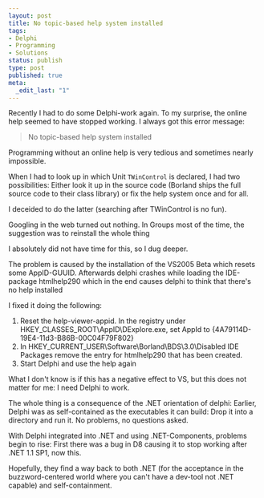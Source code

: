 ```yaml
---
layout: post
title: No topic-based help system installed
tags:
- Delphi
- Programming
- Solutions
status: publish
type: post
published: true
meta:
  _edit_last: "1"
---
```

Recently I had to do some Delphi-work again. To my surprise, the online help seemed to have stopped working. I always got this error message:
<blockquote>No topic-based help system installed</blockquote>
Programming without an online help is very tedious and sometimes nearly impossible.

When I had to look up in which Unit <code>TWinControl</code> is declared, I had two possibilities: Either look it up in the source code (Borland ships the full source code to their class library) or fix the help system once and for all.

I deceided to do the latter (searching after TWinControl is no fun).

Googling in the web turned out nothing. In Groups most of the time, the suggestion was to reinstall the whole thing

I absolutely did not have time for this, so I dug deeper.

The problem is caused by the installation of the VS2005 Beta which resets some AppID-GUUID. Afterwards delphi crashes while loading the IDE-package htmlhelp290 which in the end causes delphi to think that there's no help installed

I fixed it doing the following:
<ol>
	<li>Reset the help-viewer-appid. In the registry under HKEY_CLASSES_ROOT\AppID\DExplore.exe, set AppId to  {4A79114D-19E4-11d3-B86B-00C04F79F802}</li>
	<li>In HKEY_CURRENT_USER\Software\Borland\BDS\3.0\Disabled IDE Packages remove the entry for htmlhelp290 that has been created.</li>
	<li>Start Delphi and use the help again</li>
</ol>
What I don't know is if this has a negative effect to VS, but this does not matter for me: I need Delphi to work.

The whole thing is a consequence of the .NET orientation of delphi: Earlier, Delphi was as self-contained as the executables it can build: Drop it into a directory and run it. No problems, no questions asked.

With Delphi integrated into .NET and using .NET-Components, problems begin to rise: First there was a bug in D8 causing it to stop working after .NET 1.1 SP1, now this.

Hopefully, they find a way back to both .NET (for the acceptance in the buzzword-centered world where you can't have a dev-tool not .NET capable) and self-containment.
